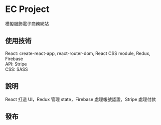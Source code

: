 # EC Project

模擬服飾電子商務網站

## 使用技術

React: create-react-app, react-router-dom, React CSS module, Redux, Firebase<br>
API: Stripe<br>
CSS: SASS

## 說明

React 打造 UI，Redux 管理 state，Firebase 處理帳號認證，Stripe 處理付款

## 發布
